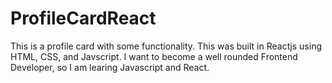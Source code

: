 # ProfileCardReact

This is a profile card with some functionality. This was built in Reactjs using HTML, CSS, and Javscript. I want to become a well rounded Frontend Developer, so I am learing Javascript and React.
